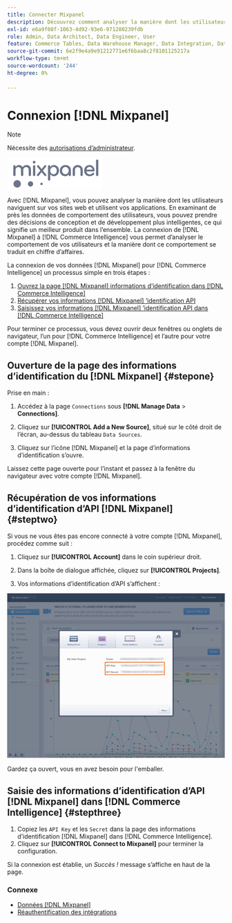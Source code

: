 ```yaml
---
title: Connecter Mixpanel
description: Découvrez comment analyser la manière dont les utilisateurs naviguent sur vos sites web et utilisent vos applications.
exl-id: e6a9f08f-1063-4d92-93e6-971280239fdb
role: Admin, Data Architect, Data Engineer, User
feature: Commerce Tables, Data Warehouse Manager, Data Integration, Data Import/Export
source-git-commit: 6e2f9e4a9e91212771e6f6baa8c2f8101125217a
workflow-type: tm+mt
source-wordcount: '244'
ht-degree: 0%

---
```


# Connexion [!DNL Mixpanel]

>[!NOTE]
>
>Nécessite des [autorisations d’administrateur](../../../administrator/user-management/user-management.md).

![](../../../assets/Mixpanel_logo.png)

Avec [!DNL Mixpanel], vous pouvez analyser la manière dont les utilisateurs naviguent sur vos sites web et utilisent vos applications. En examinant de près les données de comportement des utilisateurs, vous pouvez prendre des décisions de conception et de développement plus intelligentes, ce qui signifie un meilleur produit dans l’ensemble. La connexion de [!DNL Mixpanel] à [!DNL Commerce Intelligence] vous permet d’analyser le comportement de vos utilisateurs et la manière dont ce comportement se traduit en chiffre d’affaires.

La connexion de vos données [!DNL Mixpanel] pour [!DNL Commerce Intelligence] un processus simple en trois étapes :

1. [Ouvrez la page  [!DNL Mixpanel]  informations d’identification dans  [!DNL Commerce Intelligence]](#stepone)
1. [Récupérer vos informations  [!DNL Mixpanel] ’identification API](#steptwo)
1. [Saisissez vos informations  [!DNL Mixpanel] ’identification API dans  [!DNL Commerce Intelligence]](#stepthree)

Pour terminer ce processus, vous devez ouvrir deux fenêtres ou onglets de navigateur, l’un pour [!DNL Commerce Intelligence] et l’autre pour votre compte [!DNL Mixpanel].

## Ouverture de la page des informations d’identification du [!DNL Mixpanel] {#stepone}

Prise en main :

1. Accédez à la page `Connections` sous **[!DNL Manage Data** > **Connections]**.

1. Cliquez sur **[!UICONTROL Add a New Source]**, situé sur le côté droit de l’écran, au-dessus du tableau `Data Sources`.

1. Cliquez sur l’icône [!DNL Mixpanel] et la page d’informations d’identification s’ouvre.

Laissez cette page ouverte pour l’instant et passez à la fenêtre du navigateur avec votre compte [!DNL Mixpanel].

## Récupération de vos informations d’identification d’API [!DNL Mixpanel] {#steptwo}

Si vous ne vous êtes pas encore connecté à votre compte [!DNL Mixpanel], procédez comme suit :

1. Cliquez sur **[!UICONTROL Account]** dans le coin supérieur droit.

1. Dans la boîte de dialogue affichée, cliquez sur **[!UICONTROL Projects]**.

1. Vos informations d’identification d’API s’affichent :

![Récupération des informations d’identification de l’API Mixpanel](../../../assets/Mixpanel_API_creds.png)

Gardez ça ouvert, vous en avez besoin pour l&#39;emballer.

## Saisie des informations d’identification d’API [!DNL Mixpanel] dans [!DNL Commerce Intelligence] {#stepthree}

1. Copiez les `API Key` et les `Secret` dans la page des informations d’identification [!DNL Mixpanel] dans [!DNL Commerce Intelligence].
1. Cliquez sur **[!UICONTROL Connect to Mixpanel]** pour terminer la configuration.

Si la connexion est établie, un _Succès !_ message s’affiche en haut de la page.

### Connexe

* [Données  [!DNL Mixpanel] ](../integrations/mixpanel-data.md)
* [Réauthentification des intégrations](https://experienceleague.adobe.com/docs/commerce-knowledge-base/kb/how-to/mbi-reauthenticating-integrations.html)
